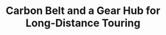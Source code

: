 ---
layout: community
category: community
title: "Carbon Belt and a Gear Hub for Long-Distance Touring"
description: "What are people's views on a carbon belt and a gear hub...seem to be very durable, but no experience of using them. Just wonder how reliable they are and what the chances of them gettin fixed if I'm far away from home?"
isTopLevel: false
isSingleLevel: false
isArticle: false
datePublished: 2022-07-15 06:00:00 +0300
dateModified: 2022-07-15 06:00:00 +0300
published: false
---
